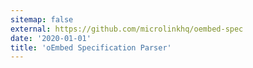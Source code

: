 ```yaml
---
sitemap: false
external: https://github.com/microlinkhq/oembed-spec
date: '2020-01-01'
title: 'oEmbed Specification Parser'
---
```

